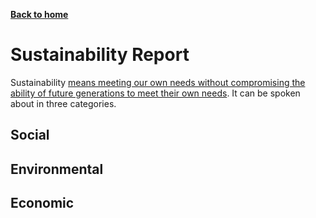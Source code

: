 [__Back to home__](index.md)

# Sustainability Report

Sustainability [means meeting our own needs without compromising the ability of future generations to meet their own needs](https://https://www.mcgill.ca/sustainability/files/sustainability/what-is-sustainability.pdf). It can be spoken about in three categories.

## Social

## Environmental

## Economic
